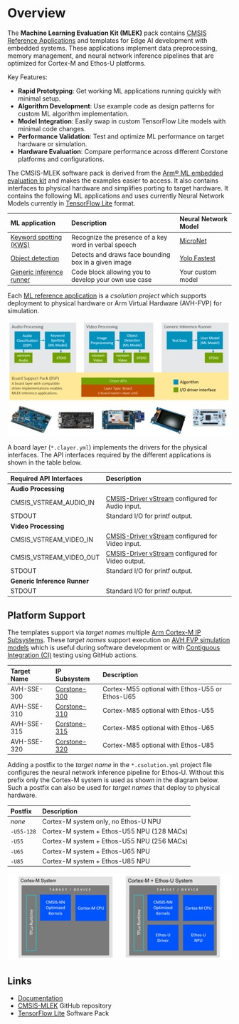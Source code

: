 # Overview

The **Machine Learning Evaluation Kit (MLEK)** pack contains [CMSIS Reference Applications](https://open-cmsis-pack.github.io/cmsis-toolbox/ReferenceApplications/) and templates for Edge AI development with embedded systems. These applications implement data preprocessing, memory management, and neural network inference pipelines that are optimized for Cortex-M and Ethos-U platforms.

Key Features:

- **Rapid Prototyping**: Get working ML applications running quickly with minimal setup.
- **Algorithm Development**: Use example code as design patterns for custom ML algorithm implementation.
- **Model Integration**: Easily swap in custom TensorFlow Lite models with minimal code changes.
- **Performance Validation**: Test and optimize ML performance on target hardware or simulation.
- **Hardware Evaluation**: Compare performance across different Corstone platforms and configurations.

The CMSIS-MLEK software pack is derived from the [Arm® ML embedded evaluation kit](https://git.gitlab.arm.com/artificial-intelligence/ethos-u/ml-embedded-evaluation-kit) and makes the examples easier to access. It also contains interfaces to physical hardware and simplifies porting to target hardware. It contains the following ML applications and uses currently Neural Network Models currently in [TensorFlow Lite](https://www.keil.arm.com/packs/tensorflow-lite-micro-tensorflow) format.

| ML application                                 | Description             |  Neural Network Model |
|:-----------------------------------------------|:------------------------|:----------------------|
| [Keyword spotting (KWS)](https://github.com/ARM-software/cmsis-mlek/template/audio)      | Recognize the presence of a key word in verbal speech | [MicroNet](https://github.com/ARM-software/ML-zoo/tree/9f506fe52b39df545f0e6c5ff9223f671bc5ae00/models/keyword_spotting/micronet_medium/tflite_int8) |
| [Object detection](https://github.com/ARM-software/cmsis-mlek/template/video)           | Detects and draws face bounding box in a given image  | [Yolo Fastest](https://github.com/emza-vs/ModelZoo/blob/master/object_detection/yolo-fastest_192_face_v4.tflite) |
| [Generic inference runner](https://github.com/ARM-software/cmsis-mlek/template/generic) | Code block allowing you to develop your own use case  | Your custom model |

Each [ML reference application](https://open-cmsis-pack.github.io/cmsis-toolbox/ReferenceApplications/) is a *csolution project* which supports deployment to physical hardware or Arm Virtual Hardware (AVH-FVP) for simulation.

![MLEK Reference Application Architecture](./MLEK-Architecture.png)

A board layer (`*.clayer.yml`) implements the drivers for the physical interfaces. The API interfaces required by the different applications is shown in the table below.

| Required API Interfaces     | Description     |
|:----------------------------|:----------------|
| **Audio Processing**        |                 |
| CMSIS_VSTREAM_AUDIO_IN      | [CMSIS-Driver vStream](https://arm-software.github.io/CMSIS_6/latest/Driver/group__mci__interface__gr.html) configured for Audio input. |
| STDOUT                      | Standard I/O for printf output. |
| **Video Processing**        |                 |
| CMSIS_VSTREAM_VIDEO_IN      | [CMSIS-Driver vStream](https://arm-software.github.io/CMSIS_6/latest/Driver/group__mci__interface__gr.html) configured for Video input. |
| CMSIS_VSTREAM_VIDEO_OUT     | [CMSIS-Driver vStream](https://arm-software.github.io/CMSIS_6/latest/Driver/group__mci__interface__gr.html) configured for Video output. |
| STDOUT                      | Standard I/O for printf output. |
| **Generic Inference Runner**|                 |
| STDOUT                      | Standard I/O for printf output. |

## Platform Support

The templates support via _target names_ multiple [Arm Cortex-M IP Subsystems](https://www.arm.com/products/silicon-ip-subsystems#Products). These _target names_ support execution on [AVH FVP simulation models](https://arm-software.github.io/AVH/main/simulation/html/index.html) which is useful during software development or with [Contiguous Integration (CI)](https://github.com/Arm-Examples/cmsis-mlek/actions) testing using GitHub actions.

| Target Name  | IP Subsystem | Description  |
|:-------------|:-------------|:-------------|
| AVH-SSE-300  | [Corstone-300](https://developer.arm.com/Processors/Corstone-300) | Cortex-M55 optional with Ethos-U55 or Ethos-U65 |
| AVH-SSE-310  | [Corstone-310](https://developer.arm.com/Processors/Corstone-310) | Cortex-M85 optional with Ethos-U55 |
| AVH-SSE-315  | [Corstone-315](https://developer.arm.com/Processors/Corstone-315) | Cortex-M85 optional with Ethos-U65 |
| AVH-SSE-320  | [Corstone-320](https://developer.arm.com/Processors/Corstone-320) | Cortex-M85 optional with Ethos-U85 |

Adding a postfix to the _target name_ in the `*.csolution.yml` project file configures the neural network inference pipeline for Ethos-U. Without this prefix only the Cortex-M system is used as shown in the diagram below. Such a postfix can also be used for _target names_ that deploy to physical hardware.

| Postfix      | Description |
|:-------------|:------------|
| _none_       | Cortex-M system only, no Ethos-U NPU |
| `-U55-128`   | Cortex-M system + Ethos-U55 NPU (128 MACs) |
| `-U55`       | Cortex-M system + Ethos-U55 NPU (256 MACs) |
| `-U65`       | Cortex-M system + Ethos-U65 NPU |
| `-U85`       | Cortex-M system + Ethos-U85 NPU |

![Neural Network Inference Pipeline](./System-Topology.png)

## Links

- [Documentation](https://arm-examples.github.io/cmsis-mlek)
- [CMSIS-MLEK](https://github.com/ARM-examples/cmsis-mlek) GitHub repository
- [TensorFlow Lite](https://www.keil.arm.com/packs/tensorflow-lite-micro-tensorflow) Software Pack
